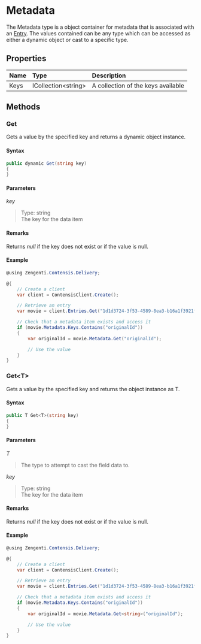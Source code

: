 # Metadata

The Metadata type is a object container for metadata that is associated with an [Entry](/model/entry.md). The values contained can be any type which can be accessed as either a dynamic object or cast to a specific type.

## Properties

| Name | Type | Description |
| :--- | :--- | :---------- |
| Keys | ICollection&lt;string&gt; | A collection of the keys available |

## Methods

### Get

Gets a value by the specified key and returns a dynamic object instance. 

#### Syntax

```cs
public dynamic Get(string key)
{
}
```

#### Parameters

*key*
> Type: string  
> The key for the data item

#### Remarks

Returns *null* if the key does not exist or if the value is null.

#### Example

```cs
@using Zengenti.Contensis.Delivery;

@{
    // Create a client
    var client = ContensisClient.Create();

    // Retrieve an entry
    var movie = client.Entries.Get("1d1d3724-3f53-4589-8ea3-b16a1f3921f5");

    // Check that a metadata item exists and access it
    if (movie.Metadata.Keys.Contains("originalId"))
    {
        var originalId = movie.Metadata.Get("originalId");

        // Use the value
    }
}
```



### Get&lt;T&gt;

Gets a value by the specified key and returns the object instance as T. 

#### Syntax

```cs
public T Get<T>(string key)
{
}
```

#### Parameters

*T*
> The type to attempt to cast the field data to.

*key*
> Type: string  
> The key for the data item

#### Remarks

Returns *null* if the key does not exist or if the value is null.

#### Example

```cs
@using Zengenti.Contensis.Delivery;

@{
    // Create a client
    var client = ContensisClient.Create();

    // Retrieve an entry
    var movie = client.Entries.Get("1d1d3724-3f53-4589-8ea3-b16a1f3921f5");

    // Check that a metadata item exists and access it
    if (movie.Metadata.Keys.Contains("originalId"))
    {
        var originalId = movie.Metadata.Get<string>("originalId");

        // Use the value
    }
}
```
